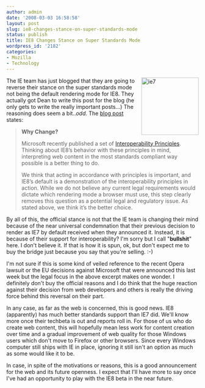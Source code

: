 ```yaml
---
author: admin
date: '2008-03-03 16:58:58'
layout: post
slug: ie8-changes-stance-on-super-standards-mode
status: publish
title: IE8 Changes Stance on Super Standards Mode
wordpress_id: '2182'
categories:
- Mozilla
- Technology
---
```

<a href="http://www.flickr.com/photos/albill/2309131362/" title="ie7 by albill, on Flickr"><img src="http://farm3.static.flickr.com/2190/2309131362_477f1682ae_o.png" border="0" align="right" width="150" height="150" alt="ie7" /></a>The IE team has just blogged that they are going to reverse their stance on the super standards mode not being the default rendering mode for IE8. They actually got Dean to write this post for the blog (he only gets to write the really important posts...) The reasoning does seem a bit..<em>odd</em>. The <a href="http://blogs.msdn.com/ie/archive/2008/03/03/microsoft-s-interoperability-principles-and-ie8.aspx">blog post</a> states:
<blockquote><strong>Why Change?</strong>

Microsoft recently published a set of <a href="http://www.microsoft.com/presspass/presskits/interoperability/default.mspx">Interoperability Principles</a>. Thinking about IE8’s behavior with these principles in mind, interpreting web content in the most standards compliant way possible is a better thing to do.

We think that acting in accordance with principles is important, and IE8’s default is a demonstration of the interoperability principles in action. While we do not believe any current legal requirements would dictate which rendering mode a browser must use, this step clearly removes this question as a potential legal and regulatory issue. As stated above, we think it’s the better choice. </blockquote>
By all of this, the official stance is not that the IE team is changing their mind because of the near universal condemnation that their previous decision to render as IE7 by default received when they announced it. Instead, it is because of their support for interoperability? I'm sorry but I call &quot;<strong>bullshit</strong>&quot; here. I don't believe it. If that is how it is spun, ok, but don't expect me to buy the bridge just because you say that you're selling. :-)

I'm not sure if this is some kind of veiled reference to the recent Opera lawsuit or the EU decisions against Microsoft that were announced this last week but the legal focus in the above excerpt makes one wonder. I definitely don't buy the official reasons and I do think that the huge reaction against their decision from web developers and others is really the driving force behind this reversal on their part. 

In any case, as far as the web is concerned, this is good news. IE8 (apparently) has much better standards support than IE7 did. We'll know more once their techbeta is out and reports roll in. For those of us who do create web content, this will hopefully mean less work for content creation over time and a gradual improvement of web quality for those Windows users which don't move to Firefox or other browsers. Since every Windows computer still ships with IE in place, ignoring it still isn't an option as much as some would like it to be.

In case, in spite of the motivations or reasons, this is a good announcement for the web and its future openness. I expect that I'll have more to say once I've had an opportunity to play with the IE8 beta in the near future.
